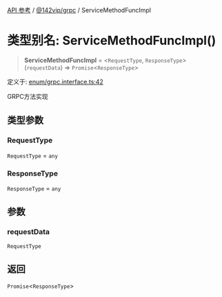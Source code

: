 [API 参考](../wiki/Home) / [@142vip/grpc](../wiki/@142vip.grpc) / ServiceMethodFuncImpl

# 类型别名: ServiceMethodFuncImpl()

> **ServiceMethodFuncImpl** = \<`RequestType`, `ResponseType`\>(`requestData`) => `Promise`\<`ResponseType`\>

定义于: [enum/grpc.interface.ts:42](https://github.com/142vip/core-x/blob/25cf658819688f02293d600e7003b5877a2f9489/packages/grpc/src/enum/grpc.interface.ts#L42)

GRPC方法实现

## 类型参数

### RequestType

`RequestType` = `any`

### ResponseType

`ResponseType` = `any`

## 参数

### requestData

`RequestType`

## 返回

`Promise`\<`ResponseType`\>

